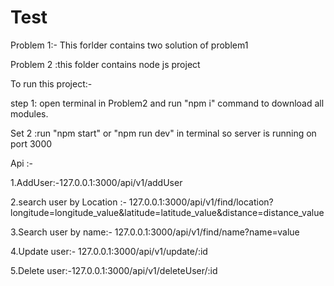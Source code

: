 # Test

Problem 1:- This forlder contains two solution of problem1 

Problem 2 :this folder contains node js project 


To run this project:-
  
  step 1: open terminal in Problem2 and run "npm i" command to download all modules.
  
  Set 2 :run "npm start" or "npm run dev" in terminal so server is running on port 3000
  
  
  
  Api :-
  
  
  1.AddUser:-127.0.0.1:3000/api/v1/addUser
  
  2.search user by Location :- 127.0.0.1:3000/api/v1/find/location?longitude=longitude_value&latitude=latitude_value&distance=distance_value
  
  3.Search user by name:- 127.0.0.1:3000/api/v1/find/name?name=value
  
  4.Update user:- 127.0.0.1:3000/api/v1/update/:id
  
  5.Delete user:-127.0.0.1:3000/api/v1/deleteUser/:id
